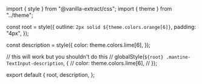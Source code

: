 import { style } from "@vanilla-extract/css";
import { theme } from "../theme";

const root = style({
  outline: `2px solid ${theme.colors.orange[6]}`,
  padding: "4px",
});

const description = style({
  color: theme.colors.lime[6],
});

// this will work but you shouldn't do this
// globalStyle(`${root} .mantine-TextInput-description`, {
//   color: theme.colors.lime[6],
// });

export default {
  root,
  description,
};
